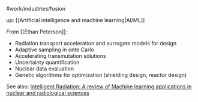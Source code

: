 #work/industries/fusion 

up: [[Artificial intelligence and machine learning|AI/ML]]


From [[Ethan Peterson]]:
- Radiation transport acceleration and surrogate models for design
- Adaptive sampling in onte Carlo
- Accelerating transmutation solutions
- Uncertainty quantification
- Nuclear data evaluation
- Genetic algorithms for optimization (shielding design, reactor design)

See also: [Intelligent Radiation: A review of Machine learning applications in nuclear and radiological sciences](https://www.sciencedirect.com/science/article/pii/S0306454924001075)
